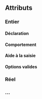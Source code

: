 ## Attributs

### Entier

#### Déclaration

#### Comportement

#### Aide à la saisie

#### Options valides

### Réel

### ...
